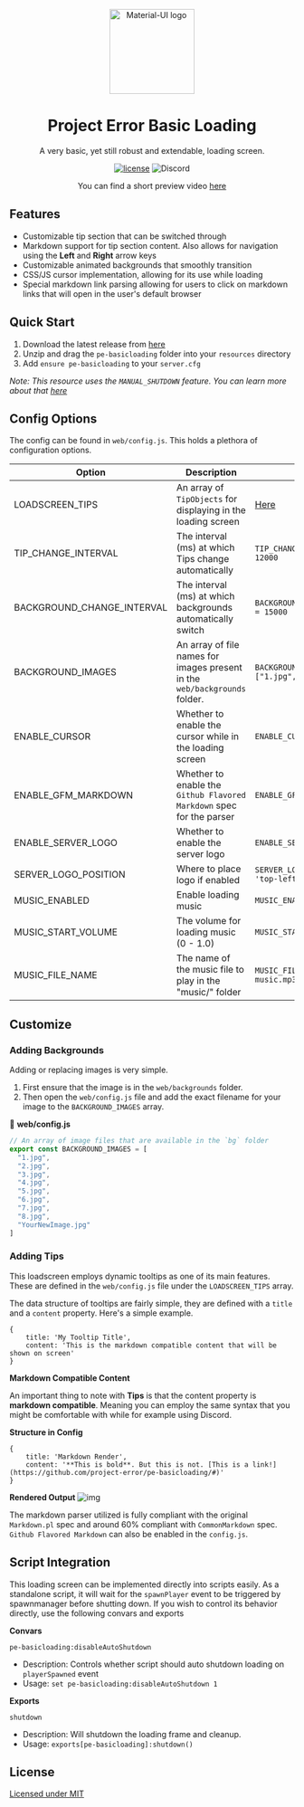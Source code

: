 <p align="center">
  <a href="https://projecterror.dev/" rel="noopener" target="_blank"><img width="150" src="https://i.tasoagc.dev/c1pD" alt="Material-UI logo"></a></p>
</p>
<h1 align="center">Project Error Basic Loading</h1>

<div align="center">
A very basic, yet still robust and extendable, loading screen.
</div>

<div align="center">

[![license](https://img.shields.io/badge/license-MIT-blue.svg)](https://github.com/project-error/pe-basicloading/master/LICENSE)
![Discord](https://img.shields.io/discord/791854454760013827?label=Our%20Discord)
</div>

<div align="center">

   You can find a short preview video [here](https://i.imgur.com/aivxpfx.gifv) 
</div>

## Features
* Customizable tip section that can be switched through 
* Markdown support for tip section content. Also allows for navigation using the **Left** and **Right** arrow keys
* Customizable animated backgrounds that smoothly transition
* CSS/JS cursor implementation, allowing for its use while loading
* Special markdown link parsing allowing for users to click on markdown links that will open in the user's default browser

## Quick Start
1. Download the latest release from [here](https://github.com/project-error/pe-basicloading/releases/)
2. Unzip and drag the `pe-basicloading` folder into your `resources` directory
3. Add `ensure pe-basicloading` to your `server.cfg`

*Note: This resource uses the `MANUAL_SHUTDOWN` feature. You can learn more about that [here]()*

## Config Options

The config can be found in `web/config.js`. This holds a plethora of configuration options.

| Option | Description | Example
| --- | --- | --- |
| LOADSCREEN_TIPS | An array of `TipObjects` for displaying in the loading screen | [Here](https://github.com/project-error/pe-basicloading/blob/db5837df618a9d9fd6a4cd2a218bb91e81a359b7/web/config.js#L7)|
| TIP_CHANGE_INTERVAL  | The interval (ms) at which Tips change automatically | `TIP_CHANGE_INTERVAL = 12000` |
| BACKGROUND_CHANGE_INTERVAL | The interval (ms) at which backgrounds automatically switch | `BACKGROUND_CHANGE_INTERVAL = 15000` |
| BACKGROUND_IMAGES | An array of file names for images present in the `web/backgrounds` folder. | `BACKGROUND_IMAGES = ["1.jpg","2.jpg"]`
| ENABLE_CURSOR | Whether to enable the cursor while in the loading screen | `ENABLE_CURSOR = false`
| ENABLE_GFM_MARKDOWN | Whether to enable the `Github Flavored Markdown` spec for the parser | `ENABLE_GFM_MARKDOWN = true`
| ENABLE_SERVER_LOGO | Whether to enable the server logo | `ENABLE_SERVER_LOGO = true`
| SERVER_LOGO_POSITION | Where to place logo if enabled | `SERVER_LOGO_POSITION = 'top-left'`
| MUSIC_ENABLED | Enable loading music | `MUSIC_ENABLED = true `
| MUSIC_START_VOLUME | The volume for loading music (0 - 1.0) | `MUSIC_START_VOLUME = 0.5`
| MUSIC_FILE_NAME | The name of the music file to play in the "music/" folder | `MUSIC_FILE_NAME = music.mp3`

## Customize

### Adding Backgrounds

Adding or replacing images is very simple.

1. First ensure that the image is in the `web/backgrounds` folder.
2. Then open the `web/config.js` file and add the exact filename for your image
   to the `BACKGROUND_IMAGES` array.

📁 **web/config.js**
```js
// An array of image files that are available in the `bg` folder
export const BACKGROUND_IMAGES = [
  "1.jpg", 
  "2.jpg", 
  "3.jpg", 
  "4.jpg", 
  "5.jpg", 
  "6.jpg", 
  "7.jpg", 
  "8.jpg",
  "YourNewImage.jpg"
]
```

### Adding Tips
This loadscreen employs dynamic tooltips as one of its main features. These are
defined in the `web/config.js` file under the `LOADSCREEN_TIPS` array.

The data structure of tooltips are fairly simple, they are defined with a `title`
and a `content` property. Here's a simple example.

```
{
    title: 'My Tooltip Title',
    content: 'This is the markdown compatible content that will be shown on screen'
}
```

**Markdown Compatible Content**

An important thing to note with **Tips** is that the content property is **markdown compatible**.
Meaning you can employ the same syntax that you might be comfortable with while for example using Discord.

**Structure in Config**
```
{
    title: 'Markdown Render',
    content: '**This is bold**. But this is not. [This is a link!](https://github.com/project-error/pe-basicloading/#)'
}
```
**Rendered Output**
![img](https://i.tasoagc.dev/SB6A)

The markdown parser utilized is fully compliant with the original `Markdown.pl` spec and around 60% compliant
with `CommonMarkdown` spec. `Github Flavored Markdown` can also be enabled in the `config.js`.

## Script Integration

This loading screen can be implemented directly into scripts easily. As a standalone script, it will wait 
for the `spawnPlayer` event to be triggered by spawnmanager before shutting down. If you wish to control its
behavior directly, use the following convars and exports

**Convars**

`pe-basicloading:disableAutoShutdown`
* Description: Controls whether script should auto shutdown loading on `playerSpawned` event
* Usage: `set pe-basicloading:disableAutoShutdown 1`

**Exports**

`shutdown`
* Description: Will shutdown the loading frame and cleanup.
* Usage: `exports[pe-basicloading]:shutdown()`

## License
[Licensed under MIT](https://opensource.org/licenses/MIT)
